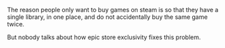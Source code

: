 The reason people only want to buy games on steam is so that they have a single library, in one place, and do not accidentally buy the same game twice.

But nobody talks about how epic store exclusivity fixes this problem.